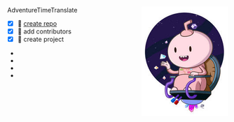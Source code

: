 <img align="right" src="/img/016.jpg">AdventureTimeTranslate
- [x] :tangerine:  [create repo](https://github.com/new)  
- [x] :apple:  add contributors  
- [x] :green_apple:  create project   
-  
-
-
-
